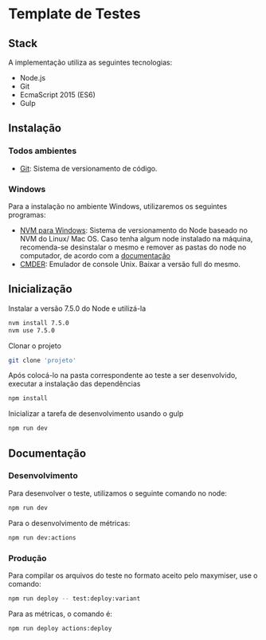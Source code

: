 # Template de Testes

## Stack

A implementação utiliza as seguintes tecnologias:

- Node.js
- Git
- EcmaScript 2015 (ES6)
- Gulp

## Instalação

### Todos ambientes

- [Git](https://git-scm.com/downloads): Sistema de versionamento de código.

### Windows

Para a instalação no ambiente Windows, utilizaremos os seguintes programas:

- [NVM para Windows](https://github.com/coreybutler/nvm-windows/releases): Sistema de versionamento do Node baseado no NVM do Linux/ Mac OS. Caso tenha algum node instalado na máquina, recomenda-se desinstalar o mesmo e remover as pastas do node no computador, de acordo com a [documentação](https://github.com/coreybutler/nvm-windows#installation--upgrades)
- [CMDER](http://cmder.net/): Emulador de console Unix. Baixar a versão full do mesmo.

## Inicialização

Instalar a versão 7.5.0 do Node e utilizá-la

```sh
nvm install 7.5.0
nvm use 7.5.0
```

Clonar o projeto

```sh
git clone 'projeto'
```

Após colocá-lo na pasta correspondente ao teste a ser desenvolvido, executar a instalação das dependências

```sh
npm install
```

Inicializar a tarefa de desenvolvimento usando o gulp

```sh
npm run dev
```

## Documentação

### Desenvolvimento

Para desenvolver o teste, utilizamos o seguinte comando no node:

```sh
npm run dev
```

Para o desenvolvimento de métricas:

```sh
npm run dev:actions
```

### Produção

Para compilar os arquivos do teste no formato aceito pelo maxymiser, use o comando:

```sh
npm run deploy -- test:deploy:variant
```

Para as métricas, o comando é:

```sh
npm run deploy actions:deploy
```
